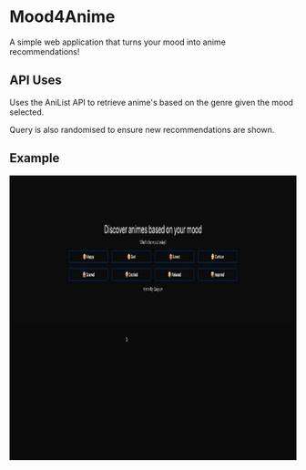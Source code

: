 # Mood4Anime
A simple web application that turns your mood into anime recommendations!

## API Uses
Uses the AniList API to retrieve anime's based on the genre given the mood selected.

Query is also randomised to ensure new recommendations are shown.

## Example
<img src='./example.gif' height='500'>